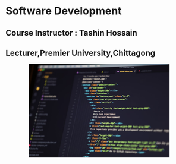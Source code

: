 # Software Development

## Course Instructor : Tashin Hossain

## Lecturer,Premier University,Chittagong

<p align="center"> 
<img  width="75%" src="./assets for readme/p3.jpeg">
</p>
